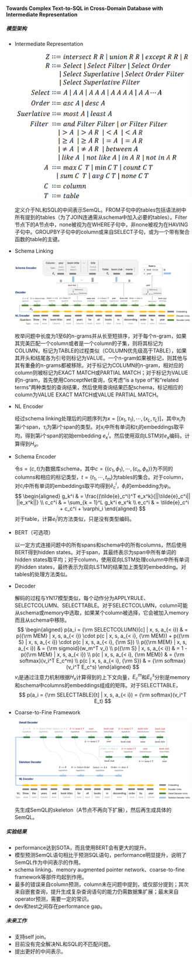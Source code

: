 #### Towards Complex Text-to-SQL in Cross-Domain Database with Intermediate Representation

##### 模型架构

* Intermediate Representation

  ![grammar](asset/grammar.png)

  定义介于NL和SQL的中间表示SemQL。FROM子句中的tables包括语法树中所有提到的tables（为了JOIN连通需从schema中加入必要的tables）。Filter节点下的A节点中，none被视为在WHERE子句中，非none被视为在HAVING子句中。GROUPBY子句中的column或来自SELECT子句，或为一个带有聚合函数的table的主键。

* Schema Linking

  ![model](asset/model.png)

  枚举问题中长度为1至6的n-grams并从长至短排序，对于每个n-gram，如果其完美匹配一个column或者是一个column的子集，则将其标记为COLUMN，标记为TABLE的过程类似（COLUMN优先级高于TABLE），如果其开头和结尾各为引号则标记为VALUE。一个n-gram如果被标记，则其他与其有重叠的n-grams都被移除。对于标记为COLUMN的n-gram，相对应的column则被标记为EXACT MATCH或PARTIAL MATCH；对于标记为VALUE的n-gram，首先使用ConceptNet查询，仅考虑“is a type of”和“related terms”两种类型的查询结果，然后使用查询结果匹配schema，标记相应的column为VALUE EXACT MATCH或VALUE PARTIAL MATCH。

* NL Encoder

  经过schema linking处理后的问题序列为$x = [(x_1, \tau_1), \cdots, (x_L, \tau_L)]$，其中$x_i$为第$i$个span，$\tau_i$为第$i$个span的类型。对$x_i$中所有单词和$\tau_i$的embeddings取平均，得到第$i$个span的初始embedding $e_x^i$。然后使用双向LSTM对$e_x$编码，计算得到$H_x$。

* Schema Encoder

  令$s = (c, t)$为数据库schema，其中$c = \{(c_1, \phi_1), \cdots , (c_n, \phi_n)\}$为不同的columns和相应的标记类型，$t = \{t_1, \cdots, t_m\}$为tables的集合。对于column，对$c_i$中所有单词的embeddings取平均得到$\tilde{e}_c^i$，$\phi_i$的embedding为$\varphi_i$。
  $$
  \begin{aligned}
  g_k^i & = \frac{(\tilde{e}_c^i)^T e_x^k}{||\tilde{e}_c^i|| ||e_x^k||} \\
  c_c^i & = \sum_{k = 1}^L g_k^i e_x^k \\
  e_c^i & = \tilde{e}_c^i + c_c^i + \varphi_i
  \end{aligned}
  $$
  对于table，计算$e_t^i$的方法类似，只是没有类型编码。
  
* BERT（可选项）

  以一定方式连接问题中的所有spans和schema中的所有columns，然后使用BERT得到hidden states。对于span，其最终表示为span中所有单词的hidden states取平均；对于column，使用双向LSTM处理column中所有单词的hidden states，最终表示为双向LSTM的结果加上类型的embedding。对tables的处理方法类似。
  
* Decoder

  解码的过程与YN17模型类似，每个动作分为APPLYRULE、SELECTCOLUMN、SELECTTABLE。对于SELECTCOLUMN，column可能从schema或memory中选取，如果某个column被选择，它会被加入memory而且从schema中移除。
  $$
  \begin{aligned}
  p(a_i = {\rm SELECTCOLUMN}[c] | x, s, a_{< i}) & = p({\rm MEM} | x, s, a_{< i}) \cdot p(c | x, s, a_{< i}, {\rm MEM}) + p({\rm S} | x, s, a_{< i}) \cdot p(c | x, s, a_{< i}, {\rm S}) \\
  p({\rm MEM} | x, s, a_{< i}) & = {\rm sigmoid}(w_m^T v_i) \\
  p({\rm S} | x, s, a_{< i}) & = 1 - p({\rm MEM} | x, s, a_{< i}) \\
  p(c | x, s, a_{< i}, {\rm MEM}) & = {\rm softmax}(v_i^T E_c^m) \\
  p(c | x, s, a_{< i}, {\rm S}) & = {\rm softmax}(v_i^T E_c^s)
  \end{aligned}
  $$
  $v_i$是通过注意力机制根据$H_x$计算得到的上下文向量，$E_c^m$和$E_c^s$分别是memory和schema中columns的embeddings组成的矩阵。对于SELECTTABLE，
  $$
  p(a_i = {\rm SELECTTABLE}[t] | x, s, a_{< i}) = {\rm softmax}(v_i^T E_t)
  $$

* Coarse-to-Fine Framework

  ![](asset/skeleton.png)

  先生成SemQL的skeleton（A节点不再向下扩展），然后再生成具体的SemQL。

##### 实验结果

* performance达到SOTA，而且使用BERT会有更大的提升。
* 模型预测SemQL语句相比于预测SQL语句，performance明显提升，说明了SemQL作为中间表示的作用。
* schema linking、memory augmented pointer network、coarse-to-fine framework等部件均起到作用。
* 最多的错误来自column预测，column未在问题中提到，或仅部分提到；其次来自嵌套查询，提升生成复杂查询语句的能力仍需数据集扩展；最末来自operator预测，需要一定的常识。
* dev和test之间存在performance gap。

##### 未来工作

* 支持self join。
* 目前没有完全解决NL和SQL的不匹配问题。
* 提出更好的中间表示。
